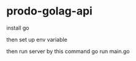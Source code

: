 # prodo-golag-api

install go 


then set up env variable


then run server by this command
go run main.go
